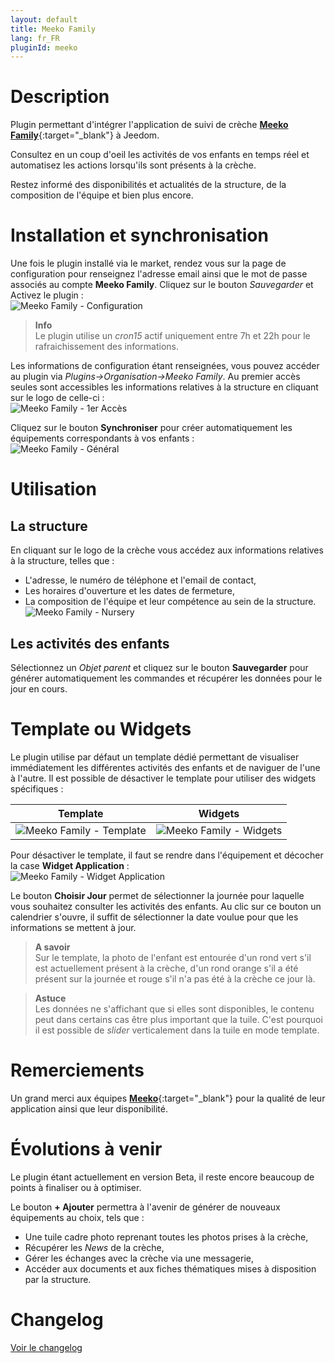 ```yaml
---
layout: default
title: Meeko Family
lang: fr_FR
pluginId: meeko
---
```


# Description

Plugin permettant d'intégrer l'application de suivi de crèche [**Meeko Family**](https://meeko.pro/family){:target="\_blank"} à Jeedom.

Consultez en un coup d'oeil les activités de vos enfants en temps réel et automatisez les actions lorsqu'ils sont présents à la crèche.

Restez informé des disponibilités et actualités de la structure, de la composition de l'équipe et bien plus encore.

# Installation et synchronisation

Une fois le plugin installé via le market, rendez vous sur la page de configuration pour renseignez l'adresse email ainsi que le mot de passe associés au compte **Meeko Family**. Cliquez sur le bouton *Sauvegarder* et Activez le plugin :    
![Meeko Family - Configuration](../img/meeko_config.png "Meeko Family - Configuration")

>**Info**      
>Le plugin utilise un *cron15* actif uniquement entre 7h et 22h pour le rafraichissement des informations.

Les informations de configuration étant renseignées, vous pouvez accéder au plugin via *Plugins->Organisation->Meeko Family*. Au premier accès seules sont accessibles les informations relatives à la structure en cliquant sur le logo de celle-ci :    
![Meeko Family - 1er Accès](../img/meeko_firstaccess.png "Meeko Family - 1er Accès")

Cliquez sur le bouton **Synchroniser** pour créer automatiquement les équipements correspondants à vos enfants :    
![Meeko Family - Général](../img/meeko_general.png "Meeko Family - Général")

# Utilisation

## La structure

En cliquant sur le logo de la crèche vous accédez aux informations relatives à la structure, telles que :
- L'adresse, le numéro de téléphone et l'email de contact,
- Les horaires d'ouverture et les dates de fermeture,
- La composition de l'équipe et leur compétence au sein de la structure.    
![Meeko Family - Nursery](../img/meeko_nursery.png "Meeko Family - Nursery")

## Les activités des enfants

Sélectionnez un *Objet parent* et cliquez sur le bouton **Sauvegarder** pour générer automatiquement les commandes et récupérer les données pour le jour en cours.

# Template ou Widgets

Le plugin utilise par défaut un template dédié permettant de visualiser immédiatement les différentes activités des enfants et de naviguer de l'une à l'autre. Il est possible de désactiver le template pour utiliser des widgets spécifiques :

| Template | Widgets |
|:----------:|:---------:|
| ![Meeko Family - Template](../img/dashboardTemplate.png "Meeko Family - Template") | ![Meeko Family - Widgets](../img/dashboardWidgets.png "Meeko Family - Widgets") |

Pour désactiver le template, il faut se rendre dans l'équipement et décocher la case **Widget Application** :    
![Meeko Family - Widget Application](../img/meeko_widgetApp.png "Meeko Family - Widget Application")

Le bouton **Choisir Jour** permet de sélectionner la journée pour laquelle vous souhaitez consulter les activités des enfants. Au clic sur ce bouton un calendrier s'ouvre, il suffit de sélectionner la date voulue pour que les informations se mettent à jour.

>**A savoir**      
>Sur le template, la photo de l'enfant est entourée d'un rond vert s'il est actuellement présent à la crèche, d'un rond orange s'il a été présent sur la journée et rouge s'il n'a pas été à la crèche ce jour là.

>**Astuce**      
>Les données ne s'affichant que si elles sont disponibles, le contenu peut dans certains cas être plus important que la tuile. C'est pourquoi il est possible de *slider* verticalement dans la tuile en mode template.


# Remerciements

Un grand merci aux équipes [**Meeko**](https://meeko.pro){:target="\_blank"} pour la qualité de leur application ainsi que leur disponibilité.

# Évolutions à venir

Le plugin étant actuellement en version Beta, il reste encore beaucoup de points à finaliser ou à optimiser.

Le bouton **+ Ajouter** permettra à l'avenir de générer de nouveaux équipements au choix, tels que :
- Une tuile cadre photo reprenant toutes les photos prises à la crèche,
- Récupérer les *News* de la crèche,
- Gérer les échanges avec la crèche via une messagerie,
- Accéder aux documents et aux fiches thématiques mises à disposition par la structure.

# Changelog

[Voir le changelog]({{site.baseurl}}/{{page.pluginId}}/{{page.lang}}/changelog)
